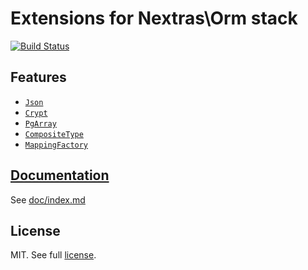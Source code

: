 Extensions for Nextras\Orm stack
================================

[![Build Status](https://travis-ci.org/mikulas/nextras-orm-pg.svg?branch=master)](https://travis-ci.org/mikulas/nextras-orm-pg)

## Features

- [`Json`](doc/index.md#json)
- [`Crypt`](doc/index.md#crypt)
- [`PgArray`](doc/index.md#pgarray)
- [`CompositeType`](doc/index.md#compositetype)
- [`MappingFactory`](doc/index.md#mappingfactory)


## [Documentation](doc/index.md)

See [doc/index.md](doc/index.md)

## License

MIT. See full [license](license.md).
